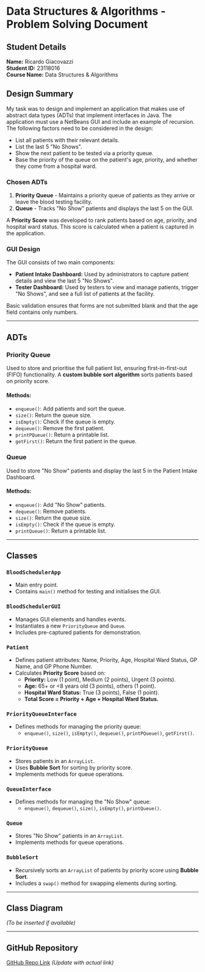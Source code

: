 # Data Structures & Algorithms - Problem Solving Document

## Student Details

**Name:** Ricardo Giacovazzi  
**Student ID:** 23118016  
**Course Name:** Data Structures & Algorithms

## Design Summary

My task was to design and implement an application that makes use of abstract data types (ADTs) that implement interfaces in Java. The application must use a NetBeans GUI and include an example of recursion. The following factors need to be considered in the design:

- List all patients with their relevant details.
- List the last 5 "No Shows".
- Show the next patient to be tested via a priority queue.
- Base the priority of the queue on the patient's age, priority, and whether they come from a hospital ward.

### Chosen ADTs

1. **Priority Queue** - Maintains a priority queue of patients as they arrive or leave the blood testing facility.
2. **Queue** - Tracks "No Show" patients and displays the last 5 on the GUI.

A **Priority Score** was developed to rank patients based on age, priority, and hospital ward status. This score is calculated when a patient is captured in the application.

### GUI Design

The GUI consists of two main components:

- **Patient Intake Dashboard:** Used by administrators to capture patient details and view the last 5 "No Shows".
- **Tester Dashboard:** Used by testers to view and manage patients, trigger "No Shows", and see a full list of patients at the facility.

Basic validation ensures that forms are not submitted blank and that the age field contains only numbers.

---

## ADTs

### Priority Queue

Used to store and prioritise the full patient list, ensuring first-in-first-out (FIFO) functionality. A **custom bubble sort algorithm** sorts patients based on priority score.

#### Methods:

- `enqueue()`: Add patients and sort the queue.
- `size()`: Return the queue size.
- `isEmpty()`: Check if the queue is empty.
- `dequeue()`: Remove the first patient.
- `printPQueue()`: Return a printable list.
- `getFirst()`: Return the first patient in the queue.

### Queue

Used to store "No Show" patients and display the last 5 in the Patient Intake Dashboard.

#### Methods:

- `enqueue()`: Add "No Show" patients.
- `dequeue()`: Remove patients.
- `size()`: Return the queue size.
- `isEmpty()`: Check if the queue is empty.
- `printQueue()`: Return a printable list.

---

## Classes

### `BloodSchedulerApp`

- Main entry point.
- Contains `main()` method for testing and initialises the GUI.

### `BloodSchedulerGUI`

- Manages GUI elements and handles events.
- Instantiates a new `PriorityQueue` and `Queue`.
- Includes pre-captured patients for demonstration.

### `Patient`

- Defines patient attributes: Name, Priority, Age, Hospital Ward Status, GP Name, and GP Phone Number.
- Calculates **Priority Score** based on:
  - **Priority:** Low (1 point), Medium (2 points), Urgent (3 points).
  - **Age:** 65+ or <8 years old (3 points), others (1 point).
  - **Hospital Ward Status:** True (3 points), False (1 point).
  - **Total Score = Priority + Age + Hospital Ward Status.**

### `PriorityQueueInterface`

- Defines methods for managing the priority queue:
  - `enqueue()`, `size()`, `isEmpty()`, `dequeue()`, `printPQueue()`, `getFirst()`.

### `PriorityQueue`

- Stores patients in an `ArrayList`.
- Uses **Bubble Sort** for sorting by priority score.
- Implements methods for queue operations.

### `QueueInterface`

- Defines methods for managing the "No Show" queue:
  - `enqueue()`, `dequeue()`, `size()`, `isEmpty()`, `printQueue()`.

### `Queue`

- Stores "No Show" patients in an `ArrayList`.
- Implements methods for queue operations.

### `BubbleSort`

- Recursively sorts an `ArrayList` of patients by priority score using **Bubble Sort**.
- Includes a `swap()` method for swapping elements during sorting.

---

## Class Diagram

_(To be inserted if available)_

---

## GitHub Repository

[GitHub Repo Link](#) _(Update with actual link)_
